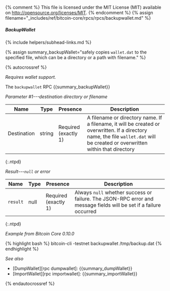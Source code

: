 {% comment %}
This file is licensed under the MIT License (MIT) available on
http://opensource.org/licenses/MIT.
{% endcomment %}
{% assign filename="_includes/ref/bitcoin-core/rpcs/rpcs/backupwallet.md" %}

##### BackupWallet
{% include helpers/subhead-links.md %}

{% assign summary_backupWallet="safely copies `wallet.dat`<!--noref--> to the specified file, which can be a directory or a path with filename." %}

{% autocrossref %}

*Requires wallet support.*

The `backupwallet` RPC {{summary_backupWallet}}

*Parameter #1---destination directory or filename*

| Name               | Type            | Presence                    | Description
|--------------------|-----------------|-----------------------------|----------------
| Destination        | string          | Required<br>(exactly 1)     | A filename or directory name.  If a filename, it will be created or overwritten.  If a directory name, the file `wallet.dat`<!--noref--> will be created or overwritten within that directory
{:.ntpd}

*Result---`null` or error*

| Name               | Type            | Presence                    | Description
|--------------------|-----------------|-----------------------------|----------------
| `result`           | null            | Required<br>(exactly 1)     | Always `null` whether success or failure.  The JSON-RPC error and message fields will be set if a failure occurred
{:.ntpd}

*Example from Bitcoin Core 0.10.0*

{% highlight bash %}
bitcoin-cli -testnet backupwallet /tmp/backup.dat
{% endhighlight %}

*See also*

* [DumpWallet][rpc dumpwallet]: {{summary_dumpWallet}}
* [ImportWallet][rpc importwallet]: {{summary_importWallet}}

{% endautocrossref %}
